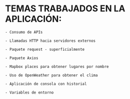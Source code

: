 # TEMAS TRABAJADOS EN LA APLICACIÓN:

    - Consumo de APIs

    - Llamadas HTTP hacia servidores externos

    - Paquete request - superficialmente

    - Paquete Axios

    - Mapbox places para obtener lugares por nombre

    - Uso de OpenWeather para obtener el clima

    - Aplicación de consola con historial

    - Variables de entorno
